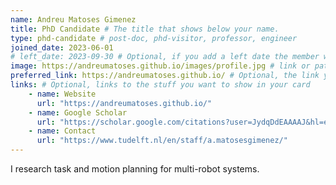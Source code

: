 ```yaml
---
name: Andreu Matoses Gimenez
title: PhD Candidate # The title that shows below your name.
type: phd-candidate # post-doc, phd-visitor, professor, engineer
joined_date: 2023-06-01
# left_date: 2023-09-30 # Optional, if you add a left date the member will be moved to the past members section. Then the image field will not be used either.
image: https://andreumatoses.github.io/images/profile.jpg # link or path in /assets/...
preferred_link: https://andreumatoses.github.io/ # Optional, the link you want to be in your name (in projects, authors).
links: # Optional, links to the stuff you want to show in your card
    - name: Website
      url: "https://andreumatoses.github.io/"
    - name: Google Scholar
      url: "https://scholar.google.com/citations?user=JydqDdEAAAAJ&hl=en&inst=6173373803492361994&oi=ao"
    - name: Contact
      url: "https://www.tudelft.nl/en/staff/a.matosesgimenez/"
---
```


<!-- Here add your interests or small paragraph. Keep it brief. Also for past members, put here e.g Now at..., [supervised by...] -->
I research task and motion planning for multi-robot systems.
